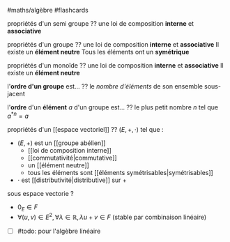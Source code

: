 #maths/algèbre #flashcards 

propriétés d'un semi groupe
??
une loi de composition **interne**
et **associative**
<!--SR:!2022-10-07,28,172!2022-10-06,4,272-->

propriétés d'un groupe
??
une loi de composition **interne**
et **associative**
Il existe un **élément neutre**
Tous les éléments ont un **symétrique**
<!--SR:!2023-05-31,254,310!2022-10-06,4,272-->

propriétés d'un monoïde
??
une loi de composition **interne**
et **associative**
Il existe un **élément neutre**
<!--SR:!2022-12-09,81,212!2022-10-06,4,272-->

l'**ordre d'un groupe** est...
??
le _nombre d'éléments_ de son ensemble sous-jacent 
<!--SR:!2022-10-25,99,292!2022-10-06,4,272-->

l'**ordre** d'un **élément** $a$ d'un groupe est...
??
le plus petit nombre $n$ tel que $a^{*n}=a$
<!--SR:!2022-12-17,133,292!2022-10-06,4,272-->

propriétés d'un [[espace vectoriel]] 
??
$(E, +, \cdot)$ tel que :
 - $(E, +)$ est un [[groupe abélien]] 
     - [[loi de composition interne]] 
     - [[commutativité|commutative]] 
     - un [[élément neutre]] 
     - tous les éléments sont [[éléments symétrisables|symétrisables]] 
 - $\cdot$ est [[distributivité|distributive]] sur $+$
<!--SR:!2022-10-05,3,252!2022-10-06,4,272-->

sous espace vectorie
?
 - $0_{E} \in F$
 - $\forall (u, v) \in E^{2}, \forall \lambda \in \mathbb{R}, \lambda u + v \in F$ (stable par combinaison linéaire)

- [ ] #todo: pour l'algèbre linéaire
